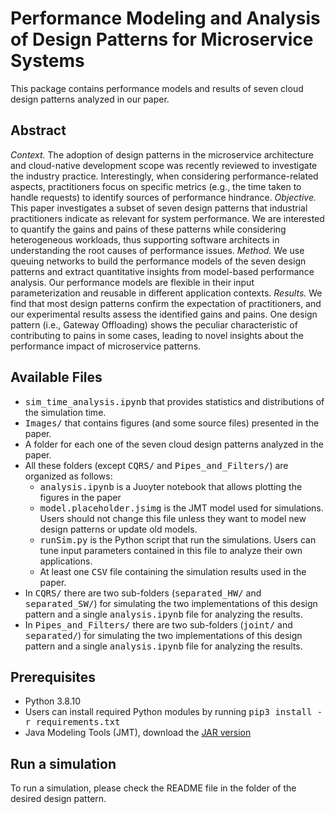 # Performance Modeling and Analysis of Design Patterns for Microservice Systems

This package contains performance models and results of seven cloud design patterns analyzed in our paper.


## Abstract
*Context.* The adoption of design patterns in the microservice architecture and cloud-native development scope was recently reviewed to investigate the industry practice. Interestingly, when considering performance-related aspects, practitioners focus on specific metrics (e.g., the time taken to handle requests) to identify sources of performance hindrance.
*Objective.* This paper investigates a subset of seven design patterns that industrial practitioners indicate as relevant for system performance. We are interested to quantify the gains and pains of these patterns while considering heterogeneous workloads, thus supporting software architects in understanding the root causes of performance issues. 
*Method.* We use queuing networks to build the performance models of the seven design patterns and extract quantitative insights from model-based performance analysis. Our performance models are flexible in their input parameterization and reusable in different application contexts. 
*Results.* We find that most design patterns confirm the expectation of practitioners, and our experimental results assess the identified gains and pains. One design pattern (i.e., Gateway Offloading) shows the peculiar characteristic of contributing to pains in some cases, leading to novel insights about the performance impact of microservice patterns.


## Available Files
- <tt>sim\_time\_analysis.ipynb</tt> that provides statistics and distributions of the simulation time.
- <tt>Images/</tt> that contains figures (and some source files) presented in the paper.
- A folder for each one of the seven cloud design patterns analyzed in the paper.
- All these folders (except <tt>CQRS/</tt> and <tt>Pipes\_and\_Filters/</tt>) are organized as follows:
  - <tt>analysis.ipynb</tt> is a Juoyter notebook that allows plotting the figures in the paper
  - <tt>model.placeholder.jsimg</tt> is the JMT model used for simulations. Users should not change this file unless they want to model new design patterns or update old models.
  - <tt>runSim.py</tt> is the Python script that run the simulations. Users can tune input parameters contained in this file to analyze their own applications.
  - At least one <tt>CSV</tt> file containing the simulation results used in the paper.
- In <tt>CQRS/</tt> there are two sub-folders (<tt>separated\_HW/</tt> and <tt>separated\_SW/</tt>) for simulating the two implementations of this design pattern and a single <tt>analysis.ipynb</tt> file for analyzing the results.
- In <tt>Pipes\_and\_Filters/</tt> there are two sub-folders (<tt>joint/</tt> and <tt>separated/</tt>) for simulating the two implementations of this design pattern and a single <tt>analysis.ipynb</tt> file for analyzing the results.


## Prerequisites
- Python 3.8.10
- Users can install required Python modules by running <tt>pip3 install -r requirements.txt</tt>
- Java Modeling Tools (JMT), download the [JAR version](http://sourceforge.net/projects/jmt/files/jmt/JMT-1.2.1/JMT-singlejar-1.2.1.jar/download)


## Run a simulation
To run a simulation, please check the README file in the folder of the desired design pattern.
